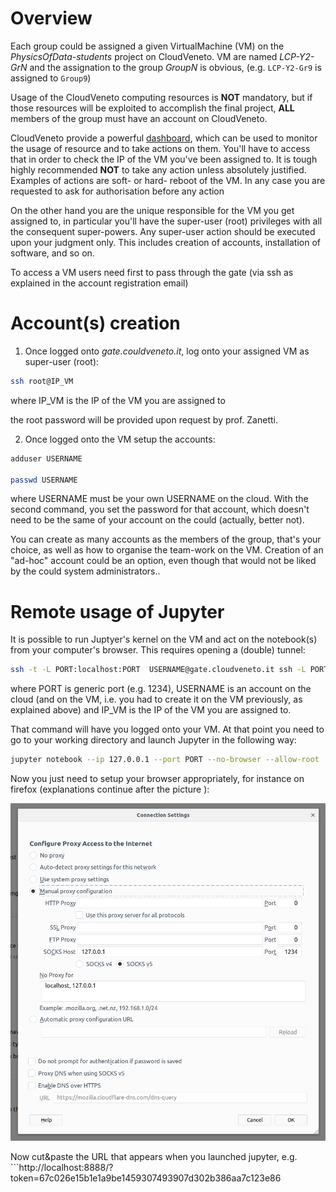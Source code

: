 # Overview

Each group could be assigned a given VirtualMachine (VM) on the *PhysicsOfData-students* project on CloudVeneto.
VM are named *LCP-Y2-GrN* and the assignation to the group *GroupN* is obvious, (e.g. `LCP-Y2-Gr9` is assigned to `Group9`)

Usage of the CloudVeneto computing resources is **NOT** mandatory, but if those resources will be exploited to accomplish the final project, **ALL** members of the group must have an account on CloudVeneto.

CloudVeneto provide a powerful [dashboard](https://cloud-areapd.pd.infn.it/dashboard/project/), which can be used to monitor the usage of resource and to take actions on them. You'll have to access that in order to check the IP of the VM you've been assigned to.
It is tough highly recommended **NOT** to take any action unless absolutely justified. Examples of actions are soft- or hard- reboot of the VM. In any case you are requested to ask for authorisation before any action  

On the other hand you are the unique responsible for the VM you get assigned to, in particular you'll have the super-user (root) privileges with all the consequent super-powers. Any super-user action should be executed upon your judgment only. This includes creation of accounts, installation of software, and so on.

To access a VM users need first to pass through the gate (via ssh as explained in the account registration email)

# Account(s) creation

1. Once logged onto *gate.couldveneto.it*, log onto your assigned VM as super-user (root):

```bash
ssh root@IP_VM
```

where IP_VM is the IP of the VM you are assigned to

the root password will be provided upon request by prof. Zanetti.

2. Once logged onto the VM setup the accounts:

```bash
adduser USERNAME

passwd USERNAME
```

where USERNAME must be your own USERNAME on the cloud. With the second command, you set the password for that account, which doesn't need to be the same of your account on the could (actually, better not).

You can create as many accounts as the members of the group, that's your choice, as well as how to organise the team-work on the VM.
Creation of an "ad-hoc" account could be an option, even though that would not be liked by the could system administrators..

# Remote usage of Jupyter

It is possible to run Juptyer's kernel on the VM and act on the notebook(s) from your computer's browser. This requires opening a (double) tunnel:

```bash
ssh -t -L PORT:localhost:PORT  USERNAME@gate.cloudveneto.it ssh -L PORT:localhost:PORT USERNAME@IP_VM
```

where PORT is generic port (e.g. 1234), USERNAME is an account on the cloud (and on the VM, i.e. you had to create it on the VM previously, as explained above) and IP_VM is the IP of the VM you are assigned to.

That command will have you logged onto your VM. At that point you need to go to your working directory and launch Jupyter in the following way:

```bash
jupyter notebook --ip 127.0.0.1 --port PORT --no-browser --allow-root
```

Now you just need to setup your browser appropriately, for instance on firefox (explanations continue after the picture ):

![alt text](./FirefoxSetup.png)

Now cut&paste the URL that appears when you launched jupyter, e.g. ```http://localhost:8888/?token=67c026e15b1e1a9be1459307493907d302b386aa7c123e86
```
